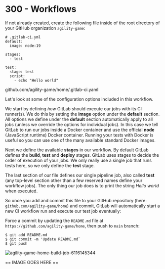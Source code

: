 # 300 - Workflows

If not already created, create the following file inside of the root directory of your GitHub organization ```agility-game```:

```
# .gitlab-ci.yml
default:
  image: node:19

stages:
  - test

test:
  stage: test
  script:
    - echo "Hello world"
```

github.com/agility-game/home/.gitlab-ci.yaml

Let's look at some of the configuration options included in this workflow. 

We start by defining *how* GitLab should execute our jobs with its CI runner(s). We do this by setting the **image** option under the **default** section. All options we define under the **default** section automatically apply to all jobs (unless we override the options for individual jobs). In this case we tell GitLab to run our jobs inside a Docker container and use the official **node** (JavaScript runtime) Docker container. Running your tests with Docker is useful so you can use one of the many available standard Docker images.

Next we define the available **stages** in our workflow. By default GitLab defines the **build**, **test** and **deploy** stages. GitLab uses stages to decide the order of execution of your jobs. We only really use a single job that runs tests here, so we only define the **test** stage.

The last section of our file defines our single pipeline job, also called **test** (any top-level section other than a few reserved names define your workflow jobs). The only thing our job does is to print the string *Hello world* when executed.

So once you add and commit this file to your GitHub repository (here: ```github.com/agility-game/home```) and commit, GitLab will automatically start a new CI workflow run and execute our test job eventually:

Force a commit by updating the ```README.md``` file at ```https://github.com/agility-game/home```, then push to ```main``` branch:

```
$ git add README.md
$ git commit -m 'Update README.md`
$ git push
```

![agility-game-home-build-job-6116145344](https://github.com/agility-game/infrastructure/assets/1499433/f8adac09-7454-488c-9a08-b5a702d63073)



== IMAGE GOES HERE ==
